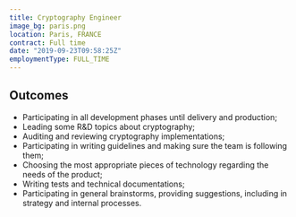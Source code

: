 ```yaml
---
title: Cryptography Engineer
image_bg: paris.png
location: Paris, FRANCE
contract: Full time
date: "2019-09-23T09:58:25Z"
employmentType: FULL_TIME
---
```


## Outcomes

* Participating in all development phases until delivery and production;
* Leading some R&D topics about cryptography;
* Auditing and reviewing cryptography implementations;
* Participating in writing guidelines and making sure the team is following them;
* Choosing the most appropriate pieces of technology regarding the needs of the product;
* Writing tests and technical documentations;
* Participating in general brainstorms, providing suggestions, including in strategy and internal processes.
